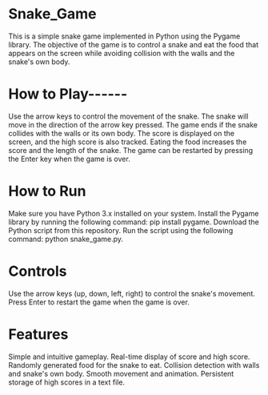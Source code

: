 # Snake_Game
This is a simple snake game implemented in Python using the Pygame library. The objective of the game is to control a snake and eat the food that appears on the screen while avoiding collision with the walls and the snake's own body.

# How to Play------
Use the arrow keys to control the movement of the snake.
The snake will move in the direction of the arrow key pressed.
The game ends if the snake collides with the walls or its own body.
The score is displayed on the screen, and the high score is also tracked.
Eating the food increases the score and the length of the snake.
The game can be restarted by pressing the Enter key when the game is over.

# How to Run
Make sure you have Python 3.x installed on your system.
Install the Pygame library by running the following command: pip install pygame.
Download the Python script from this repository.
Run the script using the following command: python snake_game.py.

# Controls
Use the arrow keys (up, down, left, right) to control the snake's movement.
Press Enter to restart the game when the game is over.

# Features
Simple and intuitive gameplay.
Real-time display of score and high score.
Randomly generated food for the snake to eat.
Collision detection with walls and snake's own body.
Smooth movement and animation.
Persistent storage of high scores in a text file.
